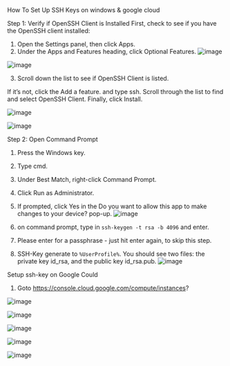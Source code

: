 How To Set Up SSH Keys on windows & google cloud

Step 1: Verify if OpenSSH Client is Installed
First, check to see if you have the OpenSSH client installed:
1. Open the Settings panel, then click Apps.
2. Under the Apps and Features heading, click Optional Features.
![image](https://user-images.githubusercontent.com/83507970/173232672-ff3922d3-9932-4575-8941-1806e49c23fa.png)

![image](https://user-images.githubusercontent.com/83507970/173232733-98805781-b528-4a9d-8b5e-48c5ea100633.png)


3. Scroll down the list to see if OpenSSH Client is listed.

If it’s not, click the Add a feature. and type ssh.
Scroll through the list to find and select OpenSSH Client.
Finally, click Install.

![image](https://user-images.githubusercontent.com/83507970/173232871-de51ad79-f8c0-4a3f-95e9-0002b0e8996c.png)

![image](https://user-images.githubusercontent.com/83507970/173232896-93d66ec7-75e2-4c6d-b930-abe831e75bcd.png)




Step 2: Open Command Prompt
1. Press the Windows key.
2. Type cmd.
3. Under Best Match, right-click Command Prompt.
4. Click Run as Administrator.
5. If prompted, click Yes in the Do you want to allow this app to make changes to your device? pop-up.
![image](https://user-images.githubusercontent.com/83507970/173232072-32e380e4-1e8e-4719-b949-6428fb219a41.png)




6. on command prompt, type in ```ssh-keygen -t rsa -b 4096``` and enter.
7. Please enter for a passphrase - just hit enter again, to skip this step.
8. SSH-Key generate to ```%UserProfile%```. You should see two files: the private key id_rsa, and the public key id_rsa.pub. 
![image](https://user-images.githubusercontent.com/83507970/173617910-c3ea8c7a-05c1-4e5e-8f18-52dc1c1a42da.png)




Setup ssh-key on Google Could
1. Goto https://console.cloud.google.com/compute/instances?

![image](https://user-images.githubusercontent.com/83507970/173616322-6d1b6371-4254-438f-a08f-2b2985f0334f.png)


![image](https://user-images.githubusercontent.com/83507970/173616446-231a55a9-57ee-4c6d-8df9-f9e17aad4ae9.png)


![image](https://user-images.githubusercontent.com/83507970/173616639-d5acb5ed-18dc-4456-a8a5-1fca7230fa4e.png)


![image](https://user-images.githubusercontent.com/83507970/173616791-6abff5db-bc18-4c58-a9af-72cd6ed1f49f.png)


![image](https://user-images.githubusercontent.com/83507970/173616954-d10d5f02-8ad7-43a7-a46c-a48845757f20.png)


